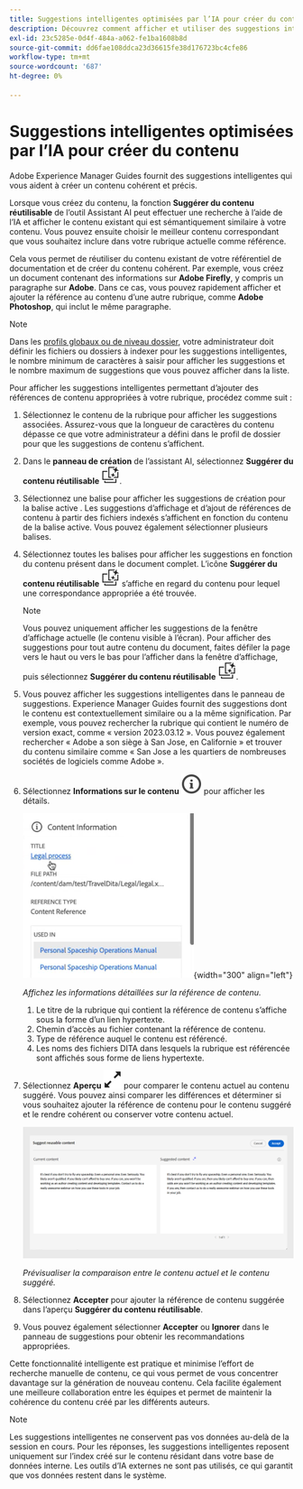 ```yaml
---
title: Suggestions intelligentes optimisées par l’IA pour créer du contenu
description: Découvrez comment afficher et utiliser des suggestions intelligentes optimisées par l’IA dans l’éditeur web.
exl-id: 23c5285e-0d4f-484a-a062-fe1ba1608b8d
source-git-commit: dd6fae108ddca23d36615fe38d176723bc4cfe86
workflow-type: tm+mt
source-wordcount: '687'
ht-degree: 0%

---
```


# Suggestions intelligentes optimisées par l’IA pour créer du contenu

Adobe Experience Manager Guides fournit des suggestions intelligentes qui vous aident à créer un contenu cohérent et précis.

Lorsque vous créez du contenu, la fonction **Suggérer du contenu réutilisable** de l’outil Assistant AI peut effectuer une recherche à l’aide de l’IA et afficher le contenu existant qui est sémantiquement similaire à votre contenu. Vous pouvez ensuite choisir le meilleur contenu correspondant que vous souhaitez inclure dans votre rubrique actuelle comme référence.

Cela vous permet de réutiliser du contenu existant de votre référentiel de documentation et de créer du contenu cohérent. Par exemple, vous créez un document contenant des informations sur **Adobe Firefly**, y compris un paragraphe sur **Adobe**. Dans ce cas, vous pouvez rapidement afficher et ajouter la référence au contenu d’une autre rubrique, comme **Adobe Photoshop**, qui inclut le même paragraphe.
>[!NOTE]
>
> Dans les [profils globaux ou de niveau dossier](../cs-install-guide/conf-folder-level.md#conf-ai-smart-suggestions), votre administrateur doit définir les fichiers ou dossiers à indexer pour les suggestions intelligentes, le nombre minimum de caractères à saisir pour afficher les suggestions et le nombre maximum de suggestions que vous pouvez afficher dans la liste.

Pour afficher les suggestions intelligentes permettant d’ajouter des références de contenu appropriées à votre rubrique, procédez comme suit :


1. Sélectionnez le contenu de la rubrique pour afficher les suggestions associées. Assurez-vous que la longueur de caractères du contenu dépasse ce que votre administrateur a défini dans le profil de dossier pour que les suggestions de contenu s’affichent.
1. Dans le **panneau de création** de l’assistant AI, sélectionnez **Suggérer du contenu réutilisable** ![ai suggérer une icône de contenu réutilisable ](./images/ai-suggest-reusable-content-icon.svg).

1. Sélectionnez une balise pour afficher les suggestions de création pour la balise active .  Les suggestions d’affichage et d’ajout de références de contenu à partir des fichiers indexés s’affichent en fonction du contenu de la balise active. Vous pouvez également sélectionner plusieurs balises.


1. Sélectionnez toutes les balises pour afficher les suggestions en fonction du contenu présent dans le document complet.  L’icône **Suggérer du contenu réutilisable** ![ai suggérer un contenu réutilisable ](./images/ai-suggest-reusable-content-icon.svg) s’affiche en regard du contenu pour lequel une correspondance appropriée a été trouvée.



   >[!NOTE]
   >
   > Vous pouvez uniquement afficher les suggestions de la fenêtre d’affichage actuelle (le contenu visible à l’écran). Pour afficher des suggestions pour tout autre contenu du document, faites défiler la page vers le haut ou vers le bas pour l’afficher dans la fenêtre d’affichage, puis sélectionnez **Suggérer du contenu réutilisable** ![ai Suggérer l’icône de contenu réutilisable ](./images/ai-suggest-reusable-content-icon.svg).


1. Vous pouvez afficher les suggestions intelligentes dans le panneau de suggestions.  Experience Manager Guides fournit des suggestions dont le contenu est contextuellement similaire ou a la même signification. Par exemple, vous pouvez rechercher la rubrique qui contient le numéro de version exact, comme « version 2023.03.12 ». Vous pouvez également rechercher « Adobe a son siège à San Jose, en Californie » et trouver du contenu similaire comme « San Jose a les quartiers de nombreuses sociétés de logiciels comme Adobe ».
1. Sélectionnez **Informations sur le contenu** ![Informations sur le contenu](images/smart-suggestions-content-info-icon.svg) pour afficher les détails.

   ![Panneau Informations sur le contenu](images/smart-suggestions-content-information.png){width="300" align="left"}

   *Affichez les informations détaillées sur la référence de contenu.*

   1. Le titre de la rubrique qui contient la référence de contenu s’affiche sous la forme d’un lien hypertexte.
   1. Chemin d’accès au fichier contenant la référence de contenu.
   1. Type de référence auquel le contenu est référencé.
   1. Les noms des fichiers DITA dans lesquels la rubrique est référencée sont affichés sous forme de liens hypertexte.
1. Sélectionnez **Aperçu** ![icône d’aperçu](./images/expand-icon.svg) pour comparer le contenu actuel au contenu suggéré. Vous pouvez ainsi comparer les différences et déterminer si vous souhaitez ajouter la référence de contenu pour le contenu suggéré et le rendre cohérent ou conserver votre contenu actuel.

   ![Suggérer un aperçu de contenu réutilisable](images/ai-assistant-suggest-reusable-content.png)

   *Prévisualiser la comparaison entre le contenu actuel et le contenu suggéré.*

1. Sélectionnez **Accepter** pour ajouter la référence de contenu suggérée dans l’aperçu **Suggérer du contenu réutilisable**.
1. Vous pouvez également sélectionner **Accepter** ou **Ignorer** dans le panneau de suggestions pour obtenir les recommandations appropriées.


Cette fonctionnalité intelligente est pratique et minimise l’effort de recherche manuelle de contenu, ce qui vous permet de vous concentrer davantage sur la génération de nouveau contenu. Cela facilite également une meilleure collaboration entre les équipes et permet de maintenir la cohérence du contenu créé par les différents auteurs.

>[!NOTE]
>
>Les suggestions intelligentes ne conservent pas vos données au-delà de la session en cours. Pour les réponses, les suggestions intelligentes reposent uniquement sur l’index créé sur le contenu résidant dans votre base de données interne. Les outils d’IA externes ne sont pas utilisés, ce qui garantit que vos données restent dans le système.
